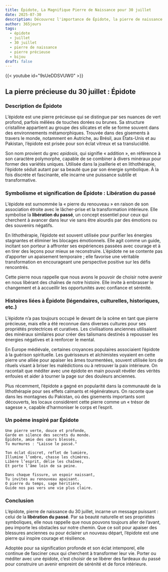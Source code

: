 ```yaml
---
title: Épidote, La Magnifique Pierre de Naissance pour 30 juillet
date: 2025-07-30
description: Découvrez l'importance de Épidote, la pierre de naissance du 30 juillet qui symbolise Libération du passé. Laissez sa beauté et sa signification illuminer votre journée.
author: 365jours
tags:
  - épidote
  - juillet
  - 30 juillet
  - pierre de naissance
  - pierre précieuse
  - bijou
draft: false
---
```


{{< youtube id="9sUeDDSVUW0" >}}

## La pierre précieuse du 30 juillet : Épidote

### Description de Épidote

L’épidote est une pierre précieuse qui se distingue par ses nuances de vert profond, parfois mêlées de touches dorées ou brunes. Sa structure cristalline appartient au groupe des silicates et elle se forme souvent dans des environnements métamorphiques. Trouvée dans des gisements à travers le monde, notamment en Autriche, au Brésil, aux États-Unis et au Pakistan, l’épidote est prisée pour son éclat vitreux et sa translucidité.

Son nom provient du grec _epidosis_, qui signifie « addition », en référence à son caractère polymorphe, capable de se combiner à divers minéraux pour former des variétés uniques. Utilisée dans la joaillerie et en lithothérapie, l’épidote séduit autant par sa beauté que par son énergie symbolique. À la fois discrète et fascinante, elle incarne une puissance subtile et transformative.

### Symbolisme et signification de Épidote : Libération du passé

L’épidote est surnommée la « pierre du renouveau » en raison de son association étroite avec le lâcher-prise et la transformation intérieure. Elle symbolise la **libération du passé**, un concept essentiel pour ceux qui cherchent à avancer dans leur vie sans être alourdis par des émotions ou des souvenirs négatifs.

En lithothérapie, l’épidote est souvent utilisée pour purifier les énergies stagnantes et éliminer les blocages émotionnels. Elle agit comme un guide, incitant son porteur à affronter ses expériences passées avec courage et à en tirer des leçons pour mieux se reconstruire. L’épidote ne se contente pas d’apporter un apaisement temporaire ; elle favorise une véritable transformation en encourageant une perspective positive sur les défis rencontrés.

Cette pierre nous rappelle que nous avons le pouvoir de choisir notre avenir en nous libérant des chaînes de notre histoire. Elle invite à embrasser le changement et à accueillir les opportunités avec confiance et sérénité.

### Histoires liées à Épidote (légendaires, culturelles, historiques, etc.)

L’épidote n’a pas toujours occupé le devant de la scène en tant que pierre précieuse, mais elle a été reconnue dans diverses cultures pour ses propriétés protectrices et curatives. Les civilisations anciennes utilisaient des minéraux similaires pour créer des talismans destinés à repousser les énergies négatives et à renforcer le mental.

En Europe médiévale, certaines croyances populaires associaient l’épidote à la guérison spirituelle. Les guérisseurs et alchimistes voyaient en cette pierre une alliée pour apaiser les âmes tourmentées, souvent utilisée lors de rituels visant à briser les malédictions ou à retrouver la paix intérieure. On racontait que méditer avec une épidote en main pouvait révéler des vérités enfouies et aider à tourner la page sur des douleurs anciennes.

Plus récemment, l’épidote a gagné en popularité dans la communauté de la lithothérapie pour ses effets calmants et régénérateurs. On raconte que dans les montagnes du Pakistan, où des gisements importants sont découverts, les locaux considèrent cette pierre comme un « trésor de sagesse », capable d’harmoniser le corps et l’esprit.

### Un poème inspiré par Épidote

```
Une pierre verte, douce et profonde,  
Garde en silence des secrets du monde.  
Épidote, amie des cœurs blessés,  
Tu murmures : "Laisse le passé."  

Ton éclat discret, reflet de lumière,  
Illumine l’ombre, chasse les chimères.  
Libère l’esprit, délie les chaînes,  
Et porte l’âme loin de sa peine.  

Dans chaque fissure, un espoir naissant,  
Tu invites au renouveau apaisant.  
O pierre du temps, sage héritière,  
Guide nos pas vers une vie plus claire.
```

### Conclusion

L’épidote, pierre de naissance du 30 juillet, incarne un message puissant : celui de la **libération du passé**. Par sa beauté naturelle et ses propriétés symboliques, elle nous rappelle que nous pouvons toujours aller de l’avant, peu importe les obstacles sur notre chemin. Que ce soit pour apaiser des blessures anciennes ou pour éclairer un nouveau départ, l’épidote est une pierre qui inspire courage et résilience.

Adoptée pour sa signification profonde et son éclat intemporel, elle continue de fasciner ceux qui cherchent à transformer leur vie. Porter ou méditer avec une épidote, c’est choisir de se libérer des fardeaux du passé pour construire un avenir empreint de sérénité et de force intérieure.
